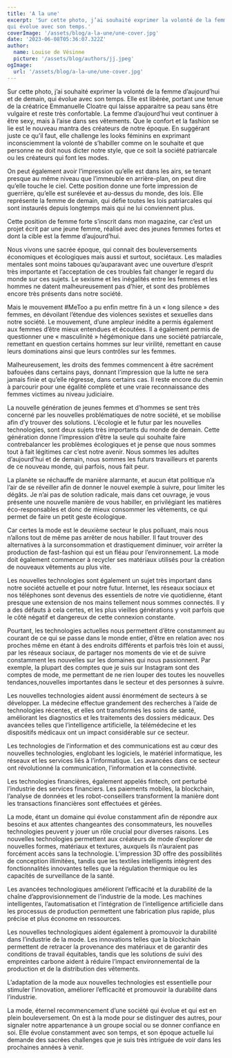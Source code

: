 ```yaml
---
title: 'A la une'
excerpt: 'Sur cette photo, j’ai souhaité exprimer la volonté de la femme d’aujourd’hui et de demain,
qui évolue avec son temps.'
coverImage: '/assets/blog/a-la-une/une-cover.jpg'
date: '2023-06-08T05:36:07.322Z'
author:
  name: Louise de Vésinne
  picture: '/assets/blog/authors/jj.jpeg'
ogImage:
  url: '/assets/blog/a-la-une/une-cover.jpg'
---
```



Sur cette photo, j’ai souhaité exprimer la volonté de la femme d’aujourd’hui et de demain, qui évolue avec son temps. 
Elle est libérée, portant une tenue de la créatrice Emmanuelle Cloatre qui laisse apparaitre sa peau sans être vulgaire et reste très confortable. La femme d’aujourd’hui veut continuer à être sexy, mais à l’aise dans ses vêtements. 
Que le confort et la fashion se lie est le nouveau mantra des créateurs de notre époque. En suggérant juste ce qu’il faut, elle challenge les looks féminins en exprimant inconsciemment la volonté de s’habiller comme on le souhaite et que personne ne doit nous dicter notre style, que ce soit la société patriarcale ou les créateurs qui font les modes. 

On peut également avoir l’impression qu’elle est dans les airs, se tenant presque au même niveau que l’immeuble en arrière-plan, on peut dire qu’elle touche le ciel. 
Cette position donne une forte impression de guerrière, qu’elle est surélevée et au-dessus du monde, des lois. Elle représente la femme de demain, qui défie toutes les lois patriarcales qui sont instaurés depuis longtemps mais qui ne lui conviennent plus. 

Cette position de femme forte s’inscrit dans mon magazine, car c’est un projet écrit par une jeune femme, réalisé avec des jeunes femmes fortes et dont la cible est la femme d’aujourd’hui. 

Nous vivons une sacrée époque, qui connait des bouleversements économiques et écologiques mais aussi et surtout, sociétaux. 
Les maladies mentales sont moins taboues qu’auparavant avec une ouverture d’esprit très importante et l’acceptation de ces troubles fait changer le regard du monde sur ces sujets. 
Le sexisme et les inégalités entre les femmes et les hommes ne datent malheureusement pas d’hier, et sont des problèmes encore très présents dans notre société. 

Mais le mouvement #MeToo a pu enfin mettre fin à un « long silence » des femmes, en dévoilant l’étendue des violences sexistes et sexuelles dans notre société. Le mouvement, d’une ampleur inédite a permis également aux femmes d’être mieux entendues et écoutées.
Il a également permis de questionner une « masculinité » hégémonique dans une société patriarcale, remettant en question certains hommes sur leur virilité, remettant en cause leurs dominations ainsi que leurs contrôles sur les femmes. 

Malheureusement, les droits des femmes commencent à être sacrément bafouées dans certains pays, donnant l’impression que la lutte ne sera jamais finie et qu’elle régresse, dans certains cas. 
Il reste encore du chemin à parcourir pour une égalité complète et une vraie reconnaissance des femmes victimes au niveau judiciaire. 


La nouvelle génération de jeunes femmes et d’hommes se sent très concerné par les nouvelles problématiques de notre société, et se mobilise afin d’y trouver des solutions. 
L’écologie et le futur par les nouvelles technologies, sont deux sujets très importants du monde de demain. 
Cette génération donne l’impression d’être la seule qui souhaite faire contrebalancer les problèmes écologiques et je pense que nous sommes tout à fait légitimes car c’est notre avenir. Nous sommes les adultes d’aujourd’hui et de demain, nous sommes les futurs travailleurs et parents de ce nouveau monde, qui parfois, nous fait peur. 


La planète se réchauffe de manière alarmante, et aucun état politique n’a l’air de se réveiller afin de donner le nouvel exemple à suivre, pour limiter les dégâts.
Je n’ai pas de solution radicale, mais dans cet ouvrage, je vous présente une nouvelle manière de vous habiller, en privilégiant les matières éco-responsables et donc de mieux consommer les vêtements, ce qui permet de faire un petit geste écologique. 

Car certes la mode est le deuxième secteur le plus polluant, mais nous n’allons tout de même pas arrêter de nous habiller. Il faut trouver des alternatives à la surconsommation et drastiquement diminuer, voir arrêter la production de fast-fashion qui est un fléau pour l’environnement. 
La mode doit également commencer à recycler ses matériaux utilisés pour la création de nouveaux vêtements au plus vite. 


Les nouvelles technologies sont également un sujet très important dans notre société actuelle et pour notre futur. Internet, les réseaux sociaux et nos téléphones sont devenus des essentiels de notre vie quotidienne, étant presque une extension de nos mains tellement nous sommes connectés. 
Il y a des défauts à cela certes, et les plus vieilles générations y voit parfois que le côté négatif et dangereux de cette connexion constante. 

Pourtant, les technologies actuelles nous permettent d’être constamment au courant de ce qui se passe dans le monde entier, d’être en relation avec nos proches même en étant à des endroits différents et parfois très loin et aussi, par les réseaux sociaux, de partager nos moments de vie et de suivre constamment les nouvelles sur les domaines qui nous passionnent. 
Par exemple, la plupart des comptes que je suis sur Instagram sont des comptes de mode, me permettant de ne rien louper des toutes les nouvelles tendances,nouvelles importantes dans le secteur et des personnes à suivre. 

Les nouvelles technologies aident aussi énormément de secteurs à se développer. 
La médecine effectue grandement des recherches à l’aide de technologies récentes, et elles ont transformés les soins de santé, améliorant les diagnostics et les traitements des dossiers médicaux. Des avancées telles que l’intelligence artificielle, la télémédecine et les dispositifs médicaux ont un impact considérable sur ce secteur.

Les technologies de l’information et des communications est au cœur des nouvelles technologies, englobant les logiciels, le matériel informatique, les réseaux et les services liés à l’informatique. Les avancées dans ce secteur ont révolutionné la communication, l’information et la connectivité. 

Les technologies financières, également appelés fintech, ont perturbé l’industrie des services financiers. Les paiements mobiles, la blockchain, l’analyse de données et les robot-conseillers transforment la manière dont les transactions financières sont effectuées et gérées. 

La mode, étant un domaine qui évolue constamment afin de répondre aux besoins et aux attentes changeantes des consommateurs, les nouvelles technologies peuvent y jouer un rôle crucial pour diverses raisons. 
Les nouvelles technologies permettent aux créateurs de mode d’explorer de nouvelles formes, matériaux et textures, auxquels ils n’auraient pas forcément accès sans la technologie. L’impression 3D offre des possibilités de conception illimitées, tandis que les textiles intelligents intègrent des fonctionnalités innovantes telles que la régulation thermique ou les capacités de surveillance de la santé. 

Les avancées technologiques améliorent l’efficacité et la durabilité de la chaîne d’approvisionnement de l’industrie de la mode. Les machines intelligentes, l’automatisation et l’intégration de l’intelligence artificielle dans les processus de production permettent une fabrication plus rapide, plus précise et plus économe en ressources. 

Les nouvelles technologiques aident également à promouvoir la durabilité dans l’industrie de la mode. Les innovations telles que la blockchain permettent de retracer la provenance des matériaux et de garantir des conditions de travail équitables, tandis que les solutions de suivi des empreintes carbone aident à réduire l’impact environnemental de la production et de la distribution des vêtements. 

L’adaptation de la mode aux nouvelles technologies est essentielle pour stimuler l’innovation, améliorer l’efficacité et promouvoir la durabilité dans l’industrie. 

La mode, éternel recommencement d’une société qui évolue et qui est en plein bouleversement. On est à la mode pour se distinguer des autres, pour signaler notre appartenance à un groupe social ou se donner confiance en soi. Elle évolue constamment avec son temps, et son époque actuelle lui demande des sacrées challenges que je suis très intriguée de voir dans les prochaines années à venir.
